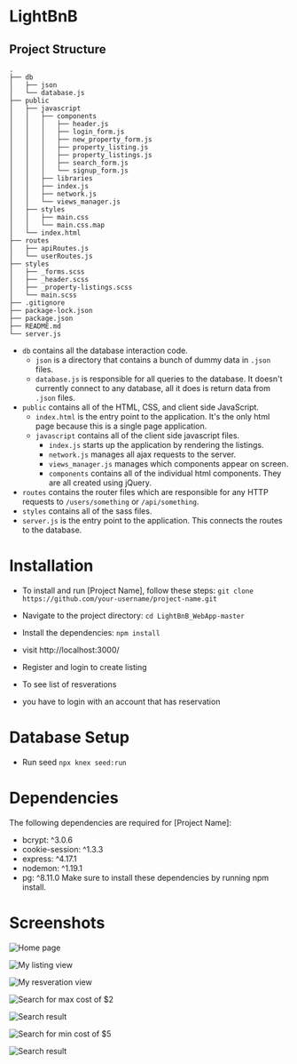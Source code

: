 # LightBnB

## Project Structure

```
.
├── db
│   ├── json
│   └── database.js
├── public
│   ├── javascript
│   │   ├── components 
│   │   │   ├── header.js
│   │   │   ├── login_form.js
│   │   │   ├── new_property_form.js
│   │   │   ├── property_listing.js
│   │   │   ├── property_listings.js
│   │   │   ├── search_form.js
│   │   │   └── signup_form.js
│   │   ├── libraries
│   │   ├── index.js
│   │   ├── network.js
│   │   └── views_manager.js
│   ├── styles
│   │   ├── main.css
│   │   └── main.css.map
│   └── index.html
├── routes
│   ├── apiRoutes.js
│   └── userRoutes.js
├── styles  
│   ├── _forms.scss
│   ├── _header.scss
│   ├── _property-listings.scss
│   └── main.scss
├── .gitignore
├── package-lock.json
├── package.json
├── README.md
└── server.js
```

* `db` contains all the database interaction code.
  * `json` is a directory that contains a bunch of dummy data in `.json` files.
  * `database.js` is responsible for all queries to the database. It doesn't currently connect to any database, all it does is return data from `.json` files.
* `public` contains all of the HTML, CSS, and client side JavaScript. 
  * `index.html` is the entry point to the application. It's the only html page because this is a single page application.
  * `javascript` contains all of the client side javascript files.
    * `index.js` starts up the application by rendering the listings.
    * `network.js` manages all ajax requests to the server.
    * `views_manager.js` manages which components appear on screen.
    * `components` contains all of the individual html components. They are all created using jQuery.
* `routes` contains the router files which are responsible for any HTTP requests to `/users/something` or `/api/something`. 
* `styles` contains all of the sass files. 
* `server.js` is the entry point to the application. This connects the routes to the database.



# Installation
  * To install and run [Project Name], follow these steps:
  ``` git clone https://github.com/your-username/project-name.git ```
  * Navigate to the project directory:
  ``` cd LightBnB_WebApp-master ```
  * Install the dependencies:
  ``` npm install ```
  * visit http://localhost:3000/
  * Register and login to create listing

* To see list of resverations
* you have to login with an account that has reservation

# Database Setup
* Run seed 
  ``` npx knex seed:run ```

# Dependencies
The following dependencies are required for [Project Name]:

* bcrypt: ^3.0.6
* cookie-session: ^1.3.3
* express: ^4.17.1
* nodemon: ^1.19.1
* pg: ^8.11.0
Make sure to install these dependencies by running npm install.


# Screenshots
![Home page](https://github.com/Momowaz/lightbnb/blob/main/Screenshot/home%20page%20-%20getAllProperties.png)

![My listing view](https://github.com/Momowaz/lightbnb/blob/main/Screenshot/My%20listing.png)

![My resveration view](https://github.com/Momowaz/lightbnb/blob/main/Screenshot/my%20reservation.png)

![Search for max cost of $2](https://github.com/Momowaz/lightbnb/blob/main/Screenshot/search%20for%20max%20cost%202.png)

![Search result](https://github.com/Momowaz/lightbnb/blob/main/Screenshot/search%20result%20for%20maximum%20cost%202.png)

![Search for min cost of $5](https://github.com/Momowaz/lightbnb/blob/main/Screenshot/search%20for%20minimum%20cost%205.png)

![Search result](https://github.com/Momowaz/lightbnb/blob/main/Screenshot/search%20result%20for%20minimum%20cost%205.png)
